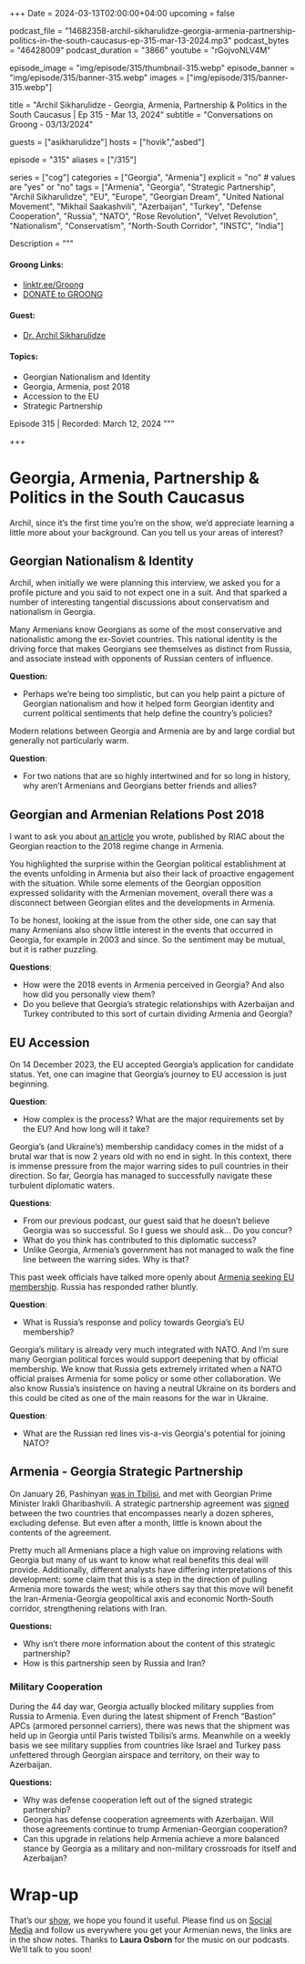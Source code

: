 +++
Date = 2024-03-13T02:00:00+04:00
upcoming = false

podcast_file = "14682358-archil-sikharulidze-georgia-armenia-partnership-politics-in-the-south-caucasus-ep-315-mar-13-2024.mp3"
podcast_bytes = "46428009"
podcast_duration = "3866"
youtube = "rGojvoNLV4M"

episode_image = "img/episode/315/thumbnail-315.webp"
episode_banner = "img/episode/315/banner-315.webp"
images = ["img/episode/315/banner-315.webp"]

title = "Archil Sikharulidze - Georgia, Armenia, Partnership & Politics in the South Caucasus | Ep 315 - Mar 13, 2024"
subtitle = "Conversations on Groong - 03/13/2024"

guests = ["asikharulidze"]
hosts = ["hovik","asbed"]

episode = "315"
aliases = ["/315"]

series = ["cog"]
categories = ["Georgia", "Armenia"]
explicit = "no" # values are "yes" or "no"
tags = ["Armenia", "Georgia", "Strategic Partnership", "Archil Sikharulidze", "EU", "Europe", "Georgian Dream", "United National Movement", "Mikhail Saakashvili", "Azerbaijan", "Turkey", "Defense Cooperation", "Russia", "NATO", "Rose Revolution", "Velvet Revolution", "Nationalism", "Conservatism", "North-South Corridor", "INSTC", "India"]

Description = """

#### Groong Links:
* [linktr.ee/Groong](https://linktr.ee/groong)
* [DONATE to GROONG](https://podcasts.groong.org/donate)

#### Guest:
* [Dr. Archil Sikharulidze](/guest/asikharulidze)

#### Topics:
* Georgian Nationalism and Identity
* Georgia, Armenia, post 2018
* Accession to the EU
* Strategic Partnership


Episode 315 | Recorded: March 12, 2024
"""

+++

# Georgia, Armenia, Partnership & Politics in the South Caucasus

Archil, since it’s the first time you’re on the show, we’d appreciate learning a little more about your background. Can you tell us your areas of interest?


## Georgian Nationalism & Identity

Archil, when initially we were planning this interview, we asked you for a profile picture and you said to not expect one in a suit. And that sparked a number of interesting tangential discussions about conservatism and nationalism in Georgia.

Many Armenians know Georgians as some of the most conservative and nationalistic among the ex-Soviet countries. This national identity is the driving force that makes Georgians see themselves as distinct from Russia, and associate instead with opponents of Russian centers of influence.

**Question:**

* Perhaps we’re being too simplistic, but can you help paint a picture of Georgian nationalism and how it helped form Georgian identity and current political sentiments that help define the country’s policies?

Modern relations between Georgia and Armenia are by and large cordial but generally not particularly warm.

**Question**:
* For two nations that are so highly intertwined and for so long in history, why aren’t Armenians and Georgians better friends and allies?


## Georgian and Armenian Relations Post 2018

I want to ask you about [an article](https://russiancouncil.ru/en/blogs/archil-sikharulidze/a-reaction-and-a-reasoning-of-georgian-political-establishments-backla/) you wrote, published by RIAC about the Georgian reaction to the 2018 regime change in Armenia.

You highlighted the surprise within the Georgian political establishment at the events unfolding in Armenia but also their lack of proactive engagement with the situation. While some elements of the Georgian opposition expressed solidarity with the Armenian movement, overall there was a disconnect between Georgian elites and the developments in Armenia. 

To be honest, looking at the issue from the other side, one can say that many Armenians also show little interest in the events that occurred in Georgia, for example in 2003 and since. So the sentiment may be mutual, but it is rather puzzling.

**Questions**:
* How were the 2018 events in Armenia perceived in Georgia? And also how did you personally view them?
* Do you believe that Georgia’s strategic relationships with Azerbaijan and Turkey contributed to this sort of curtain dividing Armenia and Georgia?


## EU Accession

On 14 December 2023, the EU accepted Georgia’s application for candidate status. Yet, one can imagine that Georgia’s journey to EU accession is just beginning.

**Question**:
* How complex is the process? What are the major requirements set by the EU? And how long will it take?

Georgia’s (and Ukraine’s) membership candidacy comes in the midst of a brutal war that is now 2 years old with no end in sight. In this context, there is immense pressure from the major warring sides to pull countries in their direction. So far, Georgia has managed to successfully navigate these turbulent diplomatic waters.

**Questions**:
* From our previous podcast, our guest said that he doesn’t believe Georgia was so successful. So I guess we should ask… Do you concur?
* What do you think has contributed to this diplomatic success?
* Unlike Georgia, Armenia’s government has not managed to walk the fine line between the warring sides. Why is that?

This past week officials have talked more openly about [Armenia seeking EU membership](https://www.azatutyun.am/a/32857045.html). Russia has responded rather bluntly.

**Question**:
* What is Russia’s response and policy towards Georgia’s EU membership?

Georgia’s military is already very much integrated with NATO. And I’m sure many Georgian political forces would support deepening that by official membership. We know that Russia gets extremely irritated when a NATO official praises Armenia for some policy or some other collaboration. We also know Russia’s insistence on having a neutral Ukraine on its borders and this could be cited as one of the main reasons for the war in Ukraine.

**Question**:
* What are the Russian red lines vis-a-vis Georgia's potential for joining NATO?


## Armenia - Georgia Strategic Partnership

On January 26, Pashinyan [was in Tbilisi](https://civil.ge/archives/579098#:~:text=The%20Armenian%20delegation%20headed%20by,his%20Georgian%20counterpart%20Irakli%20Garibashvili.), and met with Georgian Prime Minister Irakli Gharibashvili. A strategic partnership agreement was [signed](https://jam-news.net/armenia-georgia-strategic-partnership-step-forward-or-formality/) between the two countries that encompasses nearly a dozen spheres, excluding defense. But even after a month, little is known about the contents of the agreement.

Pretty much all Armenians place a high value on improving relations with Georgia but many of us want to know what real benefits this deal will provide. Additionally, different analysts have differing interpretations of this development: some claim that this is a step in the direction of pulling Armenia more towards the west; while others say that this move will benefit the Iran-Armenia-Georgia geopolitical axis and economic North-South corridor, strengthening relations with Iran.

**Questions:**
* Why isn’t there more information about the content of this strategic partnership?
* How is this partnership seen by Russia and Iran?


### Military Cooperation

During the 44 day war, Georgia actually blocked military supplies from Russia to Armenia. Even during the latest shipment of French “Bastion” APCs (armored personnel carriers), there was news that the shipment was held up in Georgia until Paris twisted Tbilisi’s arms. Meanwhile on a weekly basis we see military supplies from countries like Israel and Turkey pass unfettered through Georgian airspace and territory, on their way to Azerbaijan.

**Questions:**
* Why was defense cooperation left out of the signed strategic partnership?
* Georgia has defense cooperation agreements with Azerbaijan. Will those agreements continue to trump Armenian-Georgian cooperation?
* Can this upgrade in relations help Armenia achieve a more balanced stance by Georgia as a military and non-military crossroads for itself and Azerbaijan?


# Wrap-up

That’s our [show](https://podcasts.groong.org/), we hope you found it useful. Please find us on [Social Media](https://lintr.ee/groong) and follow us everywhere you get your Armenian news, the links are in the show notes.
Thanks to **Laura Osborn** for the music on our podcasts. We’ll talk to you soon!
